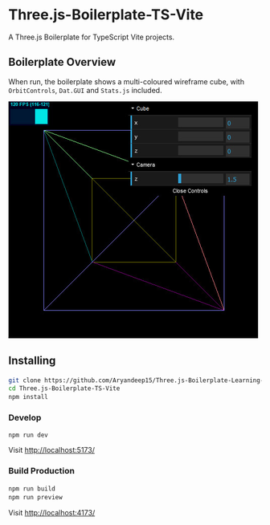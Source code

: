 # Three.js-Boilerplate-TS-Vite

A Three.js Boilerplate for TypeScript Vite projects.

## Boilerplate Overview

When run, the boilerplate shows a multi-coloured wireframe cube, with `OrbitControls`, `Dat.GUI` and `Stats.js` included.

![](docs/screengrab.jpg)

## Installing

```bash
git clone https://github.com/Aryandeep15/Three.js-Boilerplate-Learning-main
cd Three.js-Boilerplate-TS-Vite
npm install
```

### Develop

```
npm run dev
```

Visit [http://localhost:5173/](http://localhost:5173/)

### Build Production

```bash
npm run build
npm run preview
```

Visit [http://localhost:4173/](http://localhost:4173/)

